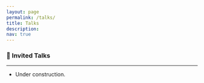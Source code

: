 ```yaml
---
layout: page
permalink: /talks/
title: Talks
description: 
nav: true
---
```


<h3>🎤 Invited Talks</h3>
<hr/>
<ul>
<li>Under construction.</li>
</ul>